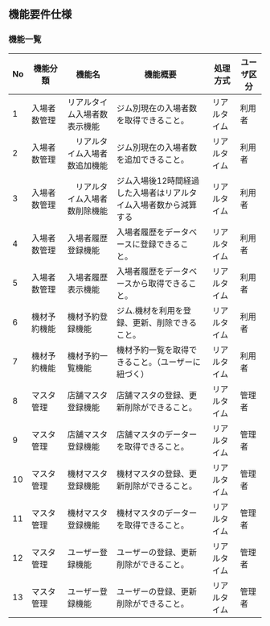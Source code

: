 ## 機能要件仕様


### 機能一覧

|   No  | 機能分類 | 機能名 | 機能概要 | 処理方式 | ユーザ区分 |
| --- | --- | --- | --- | --- | --- | 
|  1  | 入場者数管理 | リアルタイム入場者数表示機能 | ジム別現在の入場者数を取得できること。 | リアルタイム | 利用者 |
|  2  | 入場者数管理　|　リアルタイム入場者数追加機能 | ジム別現在の入場者数を追加できること。 | リアルタイム  | 利用者 |
|  3  | 入場者数管理　|　リアルタイム入場者数削除機能 | ジム入場後12時間経過した入場者はリアルタイム入場者数から減算する | リアルタイム  | 利用者 |
|  4  | 入場者数管理 | 入場者履歴登録機能 | 入場者履歴をデータベースに登録できること。 | リアルタイム  | 利用者 |
|  5  | 入場者数管理 | 入場者履歴表示機能 | 入場者履歴をデータベースから取得できること。 | リアルタイム | 利用者 |
|  6  | 機材予約機能 | 機材予約登録機能 | ジム.機材を利用を登録、更新、削除できること。 | リアルタイム | 利用者 |
|  7  | 機材予約機能 | 機材予約一覧機能 | 機材予約一覧を取得できること。（ユーザーに紐づく） | リアルタイム | 利用者 |
|  8  | マスタ管理 | 店舗マスタ登録機能 | 店舗マスタの登録、更新削除ができること。  | リアルタイム | 管理者 |
|  9  | マスタ管理 | 店舗マスタ登録機能 | 店舗マスタのデーターを取得できること。  | リアルタイム | 管理者 |
|  10  | マスタ管理 | 機材マスタ登録機能 | 機材マスタの登録、更新削除ができること。 | リアルタイム | 管理者 |
|  11  | マスタ管理 | 機材マスタ登録機能 | 機材マスタのデーターを取得できること。  | リアルタイム | 管理者 |
|  12  | マスタ管理 | ユーザー登録機能 | ユーザーの登録、更新削除ができること。 | リアルタイム | 管理者 |
|  13  | マスタ管理 | ユーザー登録機能 | ユーザーの登録、更新削除ができること。 | リアルタイム | 管理者 |